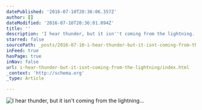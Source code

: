 ```yaml
---
datePublished: '2016-07-10T20:36:06.357Z'
author: []
dateModified: '2016-07-10T20:36:01.094Z'
title: ''
description: 'I hear thunder, but it isn''t coming from the lightning...'
starred: false
sourcePath: _posts/2016-07-10-i-hear-thunder-but-it-isnt-coming-from-the-lightning.md
inFeed: true
hasPage: true
inNav: false
url: i-hear-thunder-but-it-isnt-coming-from-the-lightning/index.html
_context: 'http://schema.org'
_type: Article

---
```

![I hear thunder, but it isn't coming from the lightning...](https://the-grid-user-content.s3-us-west-2.amazonaws.com/afeb6749-12f8-4c34-b42d-99409dc12af6.jpg)